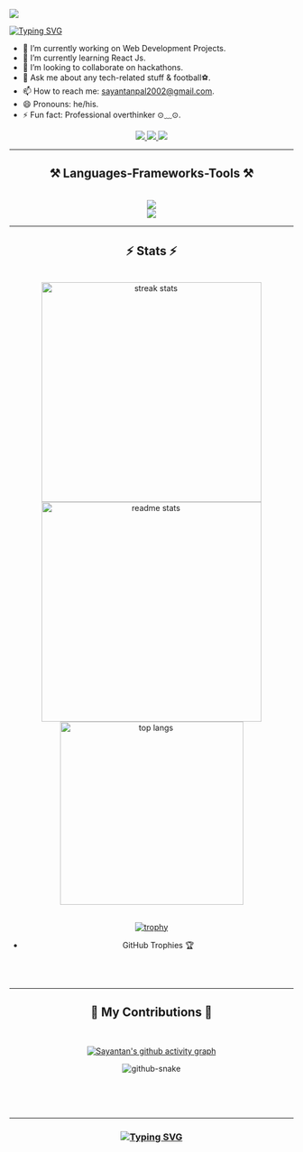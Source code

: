![](https://komarev.com/ghpvc/?username=sayantan135)


[![Typing SVG](https://readme-typing-svg.demolab.com?font=Noto+Sans&weight=700&size=29&pause=1000&color=FFFFFF&center=true&width=435&lines=Hi%2C+I+am+Sayantan+Pal)](https://git.io/typing-svg)
<br/>

- 🔭 I’m currently working on Web Development Projects.
- 🌱 I’m currently learning React Js.
- 👯 I’m looking to collaborate on hackathons.
- 💬 Ask me about any tech-related stuff & football⚽.
- 📫 How to reach me: sayantanpal2002@gmail.com.
- 😄 Pronouns: he/his.
- ⚡ Fun fact: Professional overthinker ⊙⁠﹏⁠⊙.

 
<div align="center"> 
  <a href="mailto:sayantanpal2002@gmail.com">
    <img src="https://img.shields.io/badge/Gmail-333333?style=for-the-badge&logo=gmail&logoColor=red" />
  </a>
  <a href="https://linkedin.com/in/sayantan-pal-2787511b8" target="_blank">
    <img src="https://img.shields.io/badge/LinkedIn-0077B5?style=for-the-badge&logo=linkedin&logoColor=white" target="_blank" />
  </a>
  <a href="https://sayantanpal.vercel.app" target="_blank">
     <img src="https://img.shields.io/badge/Portfolio-FF5722?style=for-the-badge&logo=todoist&logoColor=white" target="_blank" /> <!-- sqlite, safari, google-chrome are other good icon options -->
  </a>
</div>
 <hr/>
 <h2 align="center">⚒️ Languages-Frameworks-Tools ⚒️</h2>
<br/>
<div align="center">
    <img src="https://skillicons.dev/icons?i=nodejs,github,python,javascript,express,firebase,mongodb,c,java" /><br>
    <img src="https://skillicons.dev/icons?i=react,r,bootstrap,mui,mysql,flask,html,css,vscode,figma,git" />
</div>

<hr/>

<h2 align="center">⚡ Stats ⚡</h2>
<br>
<div align=center>
  <img width=390 src="https://streak-stats.demolab.com/?user=sayantan135&count_private=true&theme=react&border_radius=10" alt="streak stats"/>
  <img width=390 src="https://github-readme-stats-salesp07.vercel.app/api?username=sayantan135&count_private=true&show_icons=true&theme=react&rank_icon=github&border_radius=10" alt="readme stats" />
  <br/>
  <img width=325 align="center" src="https://github-readme-stats-salesp07.vercel.app/api/top-langs/?username=sayantan135&hide=HTML&langs_count=8&layout=compact&theme=react&border_radius=10&size_weight=0.5&count_weight=0.5&exclude_repo=github-readme-stats" alt="top langs" />
<br/>
<br/>
 
 [![trophy](https://github-profile-trophy.vercel.app/?username=sayantan135&theme=darkhub)](https://github.com/ryo-ma/github-profile-trophy)
  - GitHub Trophies 🏆
</div>

<br/><br/>
<hr/>
<div align="center">
  <h2>🐍 My Contributions 🐍</h2>
  <br>

[![Sayantan's github activity graph](https://github-readme-activity-graph.vercel.app/graph?username=sayantan135&bg_color=0e1116&color=e3cfe0&line=39b337&point=124f29&area=true&hide_border=true)](https://github.com/ashutosh00710/github-readme-activity-graph)

<picture>
  <source media="(prefers-color-scheme: dark)" srcset="github-snake-dark.svg" />
  <source media="(prefers-color-scheme: light)" srcset="github-snake.svg" />
  <img alt="github-snake" src="github-snake.svg" />
</picture>

 <br/><br/><br/>
</div>

<hr/>

<h3 align="center">
 
[![Typing SVG](https://readme-typing-svg.demolab.com?font=Noto+Sans&weight=200&size=29&pause=1000&color=FFFFFF&center=true&width=435&lines=Thanks+for+visiting+%E2%9C%8C%EF%B8%8F;Message+me+on+LinkedIn+%F0%9F%98%8A;Always+open+to+Collab++%F0%9F%A4%9D)](https://git.io/typing-svg)
</h3>
<br/>
